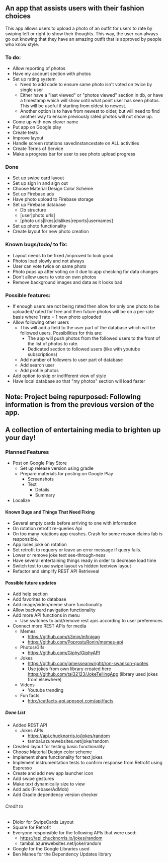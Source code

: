 ## An app that assists users with their fashion choices

This app allows users to upload a photo of an outfit for users to rate by swiping left or right to show their thoughts. This way, the user can always go out knowing that they have an amazing outfit that is approved by people who know style.

### To do:
 * Allow reporting of photos
 * Have my account section with photos
 * Set up rating system
   *  Need to add code to ensure same photo isn't voted on twice by single user
     * Either have a "last viewed" or "photos viewed" section in db, or have a timestamp which will show until what point user has seen photos. This will be useful if starting from oldest to newest.
     * Another option is to have from newest to older, but will need to find another way to ensure previously rated photos will not show up.
 * Come up with new clever name
 * Put app on Google play
 * Create tests
 * Improve layout
 * Handle screen rotations savedinstancestate on ALL activities
 * Create Terms of Service
  * Make a progress bar for user to see photo upload progress
  
### Done
 * Set up swipe card layout
 * Set up sign in and sign out
 * Choose Material Design Color Scheme
 * Set up Firebase ads
 * Have photo upload to Firebase storage
 * Set up Firebase database
   * Db structure
    * [user|photo urls]
    * [photo urls|likes|dislikes|reports|usernames]
 * Set up photo functionality
 * Create layout for new photo creation
   


### Known bugs/todo/ to fix:
 * Layout needs to be fixed /improved to look good
 * Photos load slowly and not always
 * User can vote twice on same photo
 * Photo pops up after voting on it due to app checking for data changes
 * Don't allow users to vote on own photos
 * Remove background images and data as it looks bad
 
### Possible features:
* If enough users are not being rated then allow for only one photo to be uploaded/ rated for free and then future photos will be on a per-rate basis where 1 rate = 1 new photo uploaded
* Allow following other users
   * This will add a field to the user part of the database which will be followed users. Possibilities for this are:
     * The app will push photos from the followed users to the front of the list of photos to rate.
     * Dedicated section to followed users (like with youtube subscriptions)
   * Add number of followers to user part of database
   * Add search user
   * Add profile photos
 * Add option to skip or indifferent view of style
 * Have local database so that "my photos" section will load faster




















## Note: Project being repurposed: Following information is from the previous version of the app.
## A collection of entertaining media to brighten up your day!
### Planned Features
* Post on Google Play Store
  * Set up release version using gradle
  * Prepare materials for posting on Google Play
    * Screenshots
    * Text
      * Details
      * Summary
* Localize
#### Known Bugs and Things That Need Fixing
* Several empty cards before arriving to one with information
* On rotation retrofit re-queries Api
* On too many rotations app crashes. Crash for some reason claims fab is responsible.
* App loses joke on rotation
* Set retrofit to requery or leave an error message if query fails.
* Lower or remove joke text see-through-ness
* Have several entertaining things ready in order to decrease load time
* Switch test to use swipe layout vs hidden textview layout
* Refactor and simplify REST API Retrieveal

 
  
#### Possible future updates
* Add help section
* Add favorites to database
* Add image/video/meme share functionality
* Allow backward navigation functionality
* Add more API functions in menu 
  *  Use switches to add/remove rest apis according to user preferences
* Connect more REST APIs for media
  * Memes
    * https://github.com/k3min/infinigag
    * https://github.com/PoprostuRonin/memes-api
  * Photos/Gifs
    * https://github.com/Giphy/GiphyAPI
  * Jokes
    * https://github.com/jamesseanwright/ron-swanson-quotes
    * Use jokes from own library created here https://github.com/tal32123/JokeTellingApp (library used jokes from elsewhere)
  * Videos
    * Youtube trending
  * Fun facts
    * http://catfacts-api.appspot.com/api/facts

##### Done List
* Added REST API
  * Jokes APIs
     * https://api.chucknorris.io/jokes/random
     * tambal.azurewebsites.net/joke/random
* Created layout for testing basic functionality
* Choose Material Design color scheme
* Implement share functionality for text jokes
* Implement instrumentation tests to confirm response from Retrofit using Espresso
* Create and add new app launcher icon
* Add swipe gestures
* Make text dynamically size to view
* Add ads (Firebase/AdMob)
* Add Gradle dependency version checker

###### Credit to
* Diolor for SwipeCards Layout
* Square for Retrofit
* Everyone responsible for the following APIs that were used:
  * https://api.chucknorris.io/jokes/random
  * tambal.azurewebsites.net/joke/random
* Google for the Google Libraries used
* Ben Manes for the Dependency Updates library
